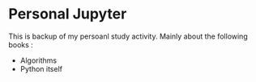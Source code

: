 # Personal Jupyter

This is backup of my persoanl study activity. Mainly about the following books :

* Algorithms
* Python itself
